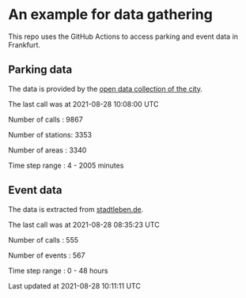 # An example for data gathering

This repo uses the GitHub Actions to access parking and event data in Frankfurt.

## Parking data
The data is provided by the [open data collection of the city](https://www.offenedaten.frankfurt.de/).

The last call was at 2021-08-28 10:08:00 UTC

Number of calls   : 9867

Number of stations: 3353

Number of areas   : 3340

Time step range   :    4 - 2005 minutes


## Event data
The data is extracted from [stadtleben.de](https://stadtleben.de/frankfurt/).

The last call was at 2021-08-28 08:35:23 UTC

Number of calls   : 555

Number of events  : 567

Time step range   :   0 -  48 hours


Last updated at 2021-08-28 10:11:11 UTC
